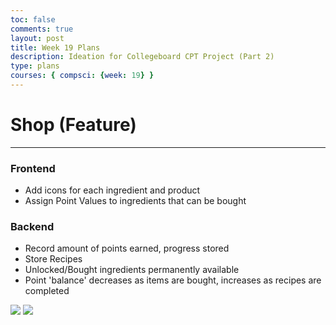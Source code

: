 ```yaml
---
toc: false
comments: true
layout: post
title: Week 19 Plans
description: Ideation for Collegeboard CPT Project (Part 2)
type: plans
courses: { compsci: {week: 19} }
---
```





# Shop (Feature)
---
### Frontend
- Add icons for each ingredient and product
- Assign Point Values to ingredients that can be bought

### Backend
- Record amount of points earned, progress stored
- Store Recipes
- Unlocked/Bought ingredients permanently available
- Point 'balance' decreases as items are bought, increases as recipes are completed

<img src="https://cdn.discordapp.com/attachments/796087225535168512/1199053151039406183/genlayout_cptshop.png?ex=65c12444&is=65aeaf44&hm=b0210231d89526db118e2bb422d9af4c08804bd38bf81a6a7f856df84be172bc&">

<img src="https://cdn.discordapp.com/attachments/796087225535168512/1199055522427568168/image.png?ex=65c12679&is=65aeb179&hm=385c1ad92fcbc68e09953308205964b9570ae2e60d50d6c37f53ac3113b26104&">